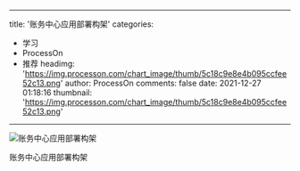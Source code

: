 
---
title: '账务中心应用部署构架'
categories: 
 - 学习
 - ProcessOn
 - 推荐
headimg: 'https://img.processon.com/chart_image/thumb/5c18c9e8e4b095ccfee52c13.png'
author: ProcessOn
comments: false
date: 2021-12-27 01:18:16
thumbnail: 'https://img.processon.com/chart_image/thumb/5c18c9e8e4b095ccfee52c13.png'
---

<div>   
<img class="thumb" alt="账务中心应用部署构架" src="https://img.processon.com/chart_image/thumb/5c18c9e8e4b095ccfee52c13.png" referrerpolicy="no-referrer">
<p>账务中心应用部署构架</p>  
</div>
            